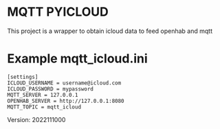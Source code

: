 # MQTT PYICLOUD

This project is a wrapper to obtain icloud data to feed openhab and mqtt


# Example mqtt_icloud.ini

```
[settings]
ICLOUD_USERNAME = username@icloud.com
ICLOUD_PASSWORD = mypassword
MQTT_SERVER = 127.0.0.1
OPENHAB_SERVER = http://127.0.0.1:8080
MQTT_TOPIC = mqtt_icloud
```


Version: 2022111000